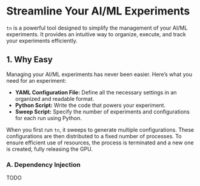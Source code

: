 # Streamline Your AI/ML Experiments

`tn` is a powerful tool designed to simplify the management of your AI/ML experiments. It provides an intuitive way to organize, execute, and track your experiments efficiently.

## 1. Why Easy

Managing your AI/ML experiments has never been easier. Here’s what you need for an experiment:

- **YAML Configuration File:** Define all the necessary settings in an organized and readable format.
- **Python Script:** Write the code that powers your experiment.
- **Sweep Script:** Specify the number of experiments and configurations for each run using Python.

When you first run `tn`, it sweeps to generate multiple configurations. These configurations are then distributed to a fixed number of processes. To ensure efficient use of resources, the process is terminated and a new one is created, fully releasing the GPU.

### A. Dependency Injection
TODO
